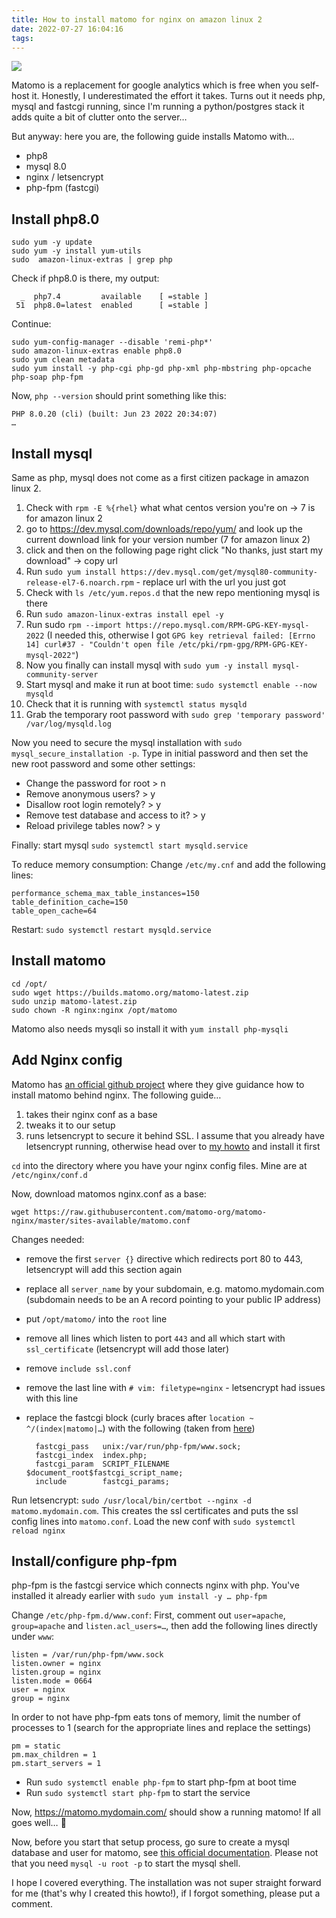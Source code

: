 ```yaml
---
title: How to install matomo for nginx on amazon linux 2
date: 2022-07-27 16:04:16
tags:
---
```


![](/images/matomo.png)

Matomo is a replacement for google analytics which is free when you self-host it. Honestly, I underestimated the effort it takes. Turns out it needs php, mysql and fastcgi running, since I'm running a python/postgres stack it adds quite a bit of clutter onto the server…

But anyway: here you are, the following guide installs Matomo with…

- php8
- mysql 8.0
- nginx / letsencrypt
- php-fpm (fastcgi)

<!--more-->

## Install php8.0

```
sudo yum -y update
sudo yum -y install yum-utils
sudo  amazon-linux-extras | grep php
```

Check if php8.0 is there, my output:
```
  _  php7.4         available    [ =stable ]
 51  php8.0=latest  enabled      [ =stable ]
 ```

Continue:

```
sudo yum-config-manager --disable 'remi-php*'
sudo amazon-linux-extras enable php8.0
sudo yum clean metadata
sudo yum install -y php-cgi php-gd php-xml php-mbstring php-opcache php-soap php-fpm
```

Now, `php --version` should print something like this:

```
PHP 8.0.20 (cli) (built: Jun 23 2022 20:34:07)
…
```


## Install mysql

Same as php, mysql does not come as a first citizen package in amazon linux 2.

1. Check with `rpm -E %{rhel}` what what centos version you're on -> 7 is for amazon linux 2
2. go to https://dev.mysql.com/downloads/repo/yum/ and look up the current download link for your version number (7 for amazon linux 2)
3. click and then on the following page right click "No thanks, just start my download" -> copy url
4. Run `sudo yum install https://dev.mysql.com/get/mysql80-community-release-el7-6.noarch.rpm` - replace url with the url you just got
5. Check with `ls /etc/yum.repos.d` that the new repo mentioning mysql is there
6. Run `sudo amazon-linux-extras install epel -y`
7. Run sudo `rpm --import https://repo.mysql.com/RPM-GPG-KEY-mysql-2022`  (I needed this, otherwise I got `GPG key retrieval failed: [Errno 14] curl#37 - "Couldn't open file /etc/pki/rpm-gpg/RPM-GPG-KEY-mysql-2022"`)
8. Now you finally can install mysql with `sudo yum -y install mysql-community-server`
9. Start mysql and make it run at boot time: `sudo systemctl enable --now mysqld`
10. Check that it is running with `systemctl status mysqld`
11. Grab the temporary root password with `sudo grep 'temporary password' /var/log/mysqld.log`

Now you need to secure the mysql installation with `sudo mysql_secure_installation -p`. Type in initial password and then set the new root password and some other settings:

- Change the password for root > n
- Remove anonymous users? > y
- Disallow root login remotely? > y
- Remove test database and access to it? > y
- Reload privilege tables now? > y

Finally: start mysql `sudo systemctl start mysqld.service`

To reduce memory consumption: Change `/etc/my.cnf` and add the following lines:

```
performance_schema_max_table_instances=150
table_definition_cache=150
table_open_cache=64
```

Restart: `sudo systemctl restart mysqld.service`

## Install matomo

```
cd /opt/
sudo wget https://builds.matomo.org/matomo-latest.zip
sudo unzip matomo-latest.zip
sudo chown -R nginx:nginx /opt/matomo
```

Matomo also needs mysqli so install it with `yum install php-mysqli`

## Add Nginx config

Matomo has [an official github project](https://github.com/matomo-org/matomo-nginx ) where they give guidance how to install matomo behind nginx. The following guide…

1. takes their nginx conf as a base
2. tweaks it to our setup
3. runs letsencrypt to secure it behind SSL. I assume that you already have letsencrypt running, otherwise head over to [my howto](http://howto.philippkeller.com/2022/05/04/How-to-install-letsencrypt-for-nginx-on-Amazon-Linux-2/) and install it first

`cd` into the directory where you have your nginx config files. Mine are at `/etc/nginx/conf.d`

Now, download matomos nginx.conf as a base:

```
wget https://raw.githubusercontent.com/matomo-org/matomo-nginx/master/sites-available/matomo.conf
```

Changes needed:

- remove the first `server {}` directive which redirects port 80 to 443, letsencrypt will add this section again
- replace all `server_name` by your subdomain, e.g. matomo.mydomain.com (subdomain needs to be an A record pointing to your public IP address)
- put `/opt/matomo/` into the `root` line
- remove all lines which listen to port `443` and all which start with `ssl_certificate` (letsencrypt will add those later)
- remove `include ssl.conf`
- remove the last line with `# vim: filetype=nginx` - letsencrypt had issues with this line
- replace the fastcgi block (curly braces after `location ~ ^/(index|matomo|…`) with the following (taken from [here](https://rootritesh.medium.com/configure-php7-1-nginx-on-amazon-linux-2-ami-b545047911))

        fastcgi_pass   unix:/var/run/php-fpm/www.sock;
        fastcgi_index  index.php;
        fastcgi_param  SCRIPT_FILENAME  $document_root$fastcgi_script_name;
        include        fastcgi_params;


Run letsencrypt: `sudo /usr/local/bin/certbot --nginx -d matomo.mydomain.com`. This creates the ssl certificates and puts the ssl config lines into `matomo.conf`. Load the new conf with `sudo systemctl reload nginx`

## Install/configure php-fpm

php-fpm is the fastcgi service which connects nginx with php. You've installed it already earlier with `sudo yum install -y … php-fpm`

Change `/etc/php-fpm.d/www.conf`: First, comment out `user=apache`, `group=apache` and `listen.acl_users=…`, then add the following lines directly under `www`:

```
listen = /var/run/php-fpm/www.sock
listen.owner = nginx
listen.group = nginx
listen.mode = 0664
user = nginx
group = nginx
```

In order to not have php-fpm eats tons of memory, limit the number of processes to 1 (search for the appropriate lines and replace the settings)
```
pm = static
pm.max_children = 1
pm.start_servers = 1
```

- Run `sudo systemctl enable php-fpm` to start php-fpm at boot time
- Run `sudo systemctl start php-fpm` to start the service

Now, https://matomo.mydomain.com/ should show a running matomo! If all goes well… 🤞 

Now, before you start that setup process, go sure to create a mysql database and user for matomo, see [this official documentation](https://matomo.org/faq/how-to-install/faq_23484/). Please not that you need `mysql -u root -p` to start the mysql shell.

I hope I covered everything. The installation was not super straight forward for me (that's why I created this howto!), if I forgot something, please put a comment.
